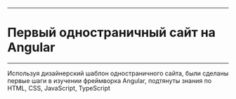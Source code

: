 ***
# Первый одностраничный сайт на Angular
***

Используя дизайнерский шаблон одностраничного сайта, были сделаны первые шаги в изучении фреймворка Angular, подтянуты знания по HTML, CSS, JavaScript, TypeScript 
